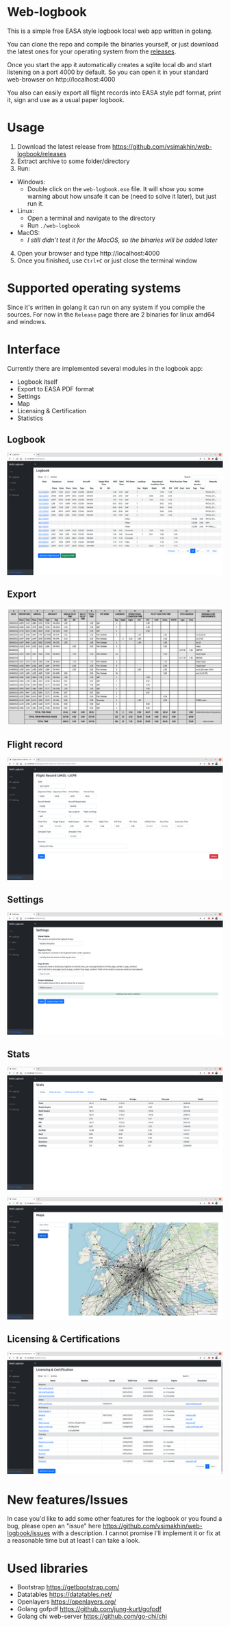 # Web-logbook

This is a simple free EASA style logbook local web app written in golang.

You can clone the repo and compile the binaries yourself, or just download the latest ones for your operating system from the [releases](https://github.com/vsimakhin/web-logbook/releases).

Once you start the app it automatically creates a sqlite local db and start listening on a port 4000 by default. So you can open it in your standard web-browser on http://localhost:4000

You also can easily export all flight records into EASA style pdf format, print it, sign and use as a usual paper logbook.

# Usage

1. Download the latest release from https://github.com/vsimakhin/web-logbook/releases
1. Extract archive to some folder/directory
1. Run: 
  * Windows:
    * Double click on the `web-logbook.exe` file. It will show you some warning about how unsafe it can be (need to solve it later), but just run it.
  * Linux:
    * Open a terminal and navigate to the directory
    * Run `./web-logbook`
  * MacOS:
    * *I still didn't test it for the MacOS, so the binaries will be added later*
4. Open your browser and type http://localhost:4000
5. Once you finished, use `Ctrl+C` or just close the terminal window

# Supported operating systems

Since it's written in golang it can run on any system if you compile the sources. For now in the `Release` page there are 2 binaries for linux amd64 and windows.

# Interface

Currently there are implemented several modules in the logbook app:
* Logbook itself
* Export to EASA PDF format
* Settings
* Map
* Licensing & Certification
* Statistics

## Logbook

![Main logbook page](https://github.com/vsimakhin/web-logbook-assets/raw/main/logbook-main.png)

## Export

![Export to PDF](https://github.com/vsimakhin/web-logbook-assets/raw/main/logbook-export.png)

## Flight record

![Flight record](https://github.com/vsimakhin/web-logbook-assets/raw/main/flight-record-example.png)

## Settings

![Settings](https://github.com/vsimakhin/web-logbook-assets/raw/main/settings.png)

## Stats

![Flight stats](https://github.com/vsimakhin/web-logbook-assets/raw/main/stats.png)


![Map](https://github.com/vsimakhin/web-logbook-assets/raw/main/stats-map.png)

## Licensing & Certifications

![Licensing](https://github.com/vsimakhin/web-logbook-assets/raw/main/licensing.png)

# New features/Issues

In case you'd like to add some other features for the logbook or you found a bug, please open an "issue" here https://github.com/vsimakhin/web-logbook/issues with a description. I cannot promise I'll implement it or fix at a reasonable time but at least I can take a look.

# Used libraries

* Bootstrap https://getbootstrap.com/
* Datatables https://datatables.net/
* Openlayers https://openlayers.org/
* Golang gofpdf https://github.com/jung-kurt/gofpdf
* Golang chi web-server https://github.com/go-chi/chi

